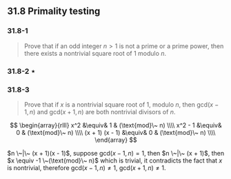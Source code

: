 ## 31.8 Primality testing

### 31.8-1

> Prove that if an odd integer $n > 1$ is not a prime or a prime power, then there exists a nontrivial square root of $1$ modulo $n$.


### 31.8-2 $\star$

### 31.8-3

> Prove that if $x$ is a nontrivial square root of $1$, modulo $n$, then $\text{gcd}(x - 1, n)$ and $\text{gcd}(x + 1, n)$ are both nontrivial divisors of $n$.

$$
\begin{array}{rlll}
x^2 &\equiv& 1 & (\text{mod}\~ n) \\\\
x^2 - 1 &\equiv& 0 & (\text{mod}\~ n) \\\\
(x + 1) (x - 1) &\equiv& 0 & (\text{mod}\~ n) \\\\
\end{array}
$$

$n \~|\~ (x + 1)(x - 1)$, suppose $\text{gcd}(x - 1, n) = 1$, then $n \~|\~ (x + 1)$, then $x \equiv -1 \~(\text{mod}\~ n)$ which is trivial, it contradicts the fact that $x$ is nontrivial, therefore $\text{gcd}(x - 1, n) \ne 1$, $\text{gcd}(x + 1, n) \ne 1$.
